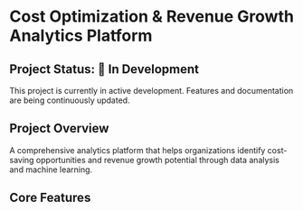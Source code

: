 # Cost Optimization & Revenue Growth Analytics Platform

## Project Status: 🚧 In Development
This project is currently in active development. Features and documentation are being continuously updated.

## Project Overview
A comprehensive analytics platform that helps organizations identify cost-saving opportunities and revenue growth potential through data analysis and machine learning.

## Core Features














